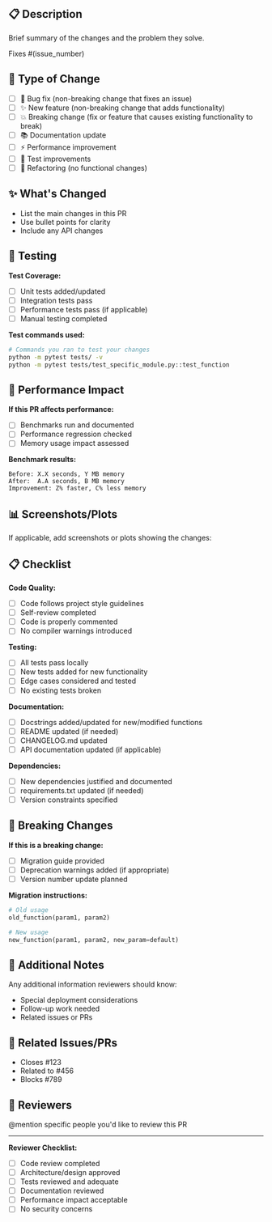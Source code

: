 ## 📋 Description
Brief summary of the changes and the problem they solve.

Fixes #(issue_number)

## 🔧 Type of Change
- [ ] 🐛 Bug fix (non-breaking change that fixes an issue)
- [ ] ✨ New feature (non-breaking change that adds functionality)
- [ ] 💥 Breaking change (fix or feature that causes existing functionality to break)
- [ ] 📚 Documentation update
- [ ] ⚡ Performance improvement
- [ ] 🧪 Test improvements
- [ ] 🔧 Refactoring (no functional changes)

## ✨ What's Changed
- List the main changes in this PR
- Use bullet points for clarity
- Include any API changes

## 🧪 Testing
**Test Coverage:**
- [ ] Unit tests added/updated
- [ ] Integration tests pass
- [ ] Performance tests pass (if applicable)
- [ ] Manual testing completed

**Test commands used:**
```bash
# Commands you ran to test your changes
python -m pytest tests/ -v
python -m pytest tests/test_specific_module.py::test_function
```

## 🚀 Performance Impact
**If this PR affects performance:**
- [ ] Benchmarks run and documented
- [ ] Performance regression checked
- [ ] Memory usage impact assessed

**Benchmark results:**
```
Before: X.X seconds, Y MB memory
After:  A.A seconds, B MB memory  
Improvement: Z% faster, C% less memory
```

## 📊 Screenshots/Plots
If applicable, add screenshots or plots showing the changes:

## 📋 Checklist
**Code Quality:**
- [ ] Code follows project style guidelines
- [ ] Self-review completed
- [ ] Code is properly commented
- [ ] No compiler warnings introduced

**Testing:**
- [ ] All tests pass locally
- [ ] New tests added for new functionality
- [ ] Edge cases considered and tested
- [ ] No existing tests broken

**Documentation:**
- [ ] Docstrings added/updated for new/modified functions
- [ ] README updated (if needed)
- [ ] CHANGELOG.md updated
- [ ] API documentation updated (if applicable)

**Dependencies:**
- [ ] New dependencies justified and documented
- [ ] requirements.txt updated (if needed)
- [ ] Version constraints specified

## 🔄 Breaking Changes
**If this is a breaking change:**
- [ ] Migration guide provided
- [ ] Deprecation warnings added (if appropriate)
- [ ] Version number update planned

**Migration instructions:**
```python
# Old usage
old_function(param1, param2)

# New usage  
new_function(param1, param2, new_param=default)
```

## 📝 Additional Notes
Any additional information reviewers should know:
- Special deployment considerations
- Follow-up work needed
- Related issues or PRs

## 🔗 Related Issues/PRs
- Closes #123
- Related to #456
- Blocks #789

## 👥 Reviewers
@mention specific people you'd like to review this PR

---

**Reviewer Checklist:**
- [ ] Code review completed
- [ ] Architecture/design approved  
- [ ] Tests reviewed and adequate
- [ ] Documentation reviewed
- [ ] Performance impact acceptable
- [ ] No security concerns
